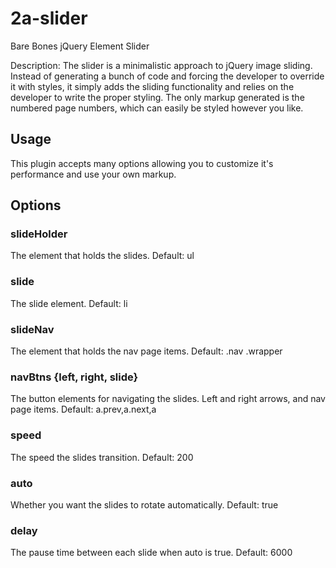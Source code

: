 2a-slider
=========

Bare Bones jQuery Element Slider

Description: The slider is a minimalistic approach to jQuery image sliding. Instead of generating a bunch of code and forcing the developer to override it with styles, it simply adds the sliding functionality and relies on the developer to write the proper styling. The only markup generated is the numbered page numbers, which can easily be styled however you like.

## Usage

This plugin accepts many options allowing you to customize it's performance and use your own markup.

## Options
		
### slideHolder

The element that holds the slides.
Default: ul

### slide

The slide element.
Default: li

### slideNav

The element that holds the nav page items.
Default: .nav .wrapper

### navBtns {left, right, slide}

The button elements for navigating the slides. Left and right arrows, and nav page items.
Default: a.prev,a.next,a	

### speed

The speed the slides transition.
Default: 200

### auto

Whether you want the slides to rotate automatically.
Default: true

### delay

The pause time between each slide when auto is true.
Default: 6000